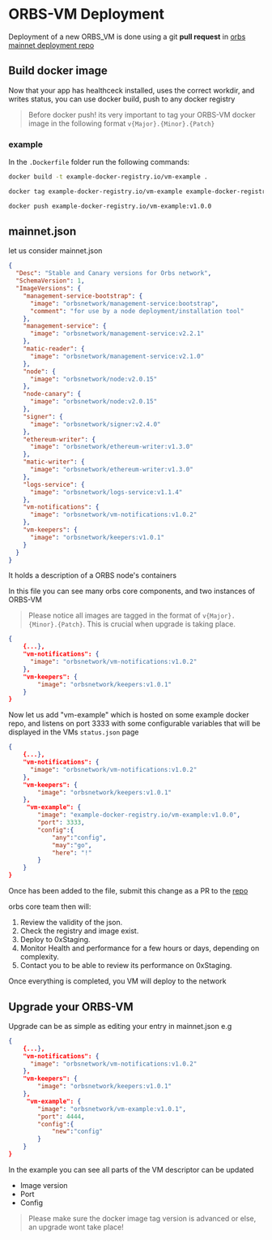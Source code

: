 # ORBS-VM Deployment 
Deployment of a new ORBS_VM is done using a git **pull request** in [orbs mainnet deployment repo](https://github.com/orbs-network/mainnet-deployment/blob/main/mainnet.json)

## Build docker image
Now that your app has healthceck installed, uses the correct workdir, and writes status, you can use docker build, push to any docker registry

> Before docker push! its very important to tag your ORBS-VM docker image in the following format ```v{Major}.{Minor}.{Patch}```

### example 
In the ```.Dockerfile``` folder run the following commands:

```bash
docker build -t example-docker-registry.io/vm-example .

docker tag example-docker-registry.io/vm-example example-docker-registry.io/vm-example:v1.0.0

docker push example-docker-registry.io/vm-example:v1.0.0
```

## mainnet.json
let us consider mainnet.json
```json
{
  "Desc": "Stable and Canary versions for Orbs network",
  "SchemaVersion": 1,
  "ImageVersions": {
    "management-service-bootstrap": {
      "image": "orbsnetwork/management-service:bootstrap",
      "comment": "for use by a node deployment/installation tool"
    },
    "management-service": {
      "image": "orbsnetwork/management-service:v2.2.1"
    },
    "matic-reader": {
      "image": "orbsnetwork/management-service:v2.1.0"
    },
    "node": {
      "image": "orbsnetwork/node:v2.0.15"
    },
    "node-canary": {
      "image": "orbsnetwork/node:v2.0.15"
    },
    "signer": {
      "image": "orbsnetwork/signer:v2.4.0"
    },
    "ethereum-writer": {
      "image": "orbsnetwork/ethereum-writer:v1.3.0"
    },
    "matic-writer": {
      "image": "orbsnetwork/ethereum-writer:v1.3.0"
    },
    "logs-service": {
      "image": "orbsnetwork/logs-service:v1.1.4"
    },
    "vm-notifications": {
      "image": "orbsnetwork/vm-notifications:v1.0.2"
    },
    "vm-keepers": {
      "image": "orbsnetwork/keepers:v1.0.1"
    }
  }
}
```

It holds a description of a ORBS node's containers

In this file you can see many orbs core components, and two instances of ORBS-VM

> Please notice all images are tagged in the format of ```v{Major}.{Minor}.{Patch}```. This is crucial when upgrade is taking place.

```json
{
    {...},
    "vm-notifications": {
      "image": "orbsnetwork/vm-notifications:v1.0.2"
    },
    "vm-keepers": {
        "image": "orbsnetwork/keepers:v1.0.1"
    }
}
```

Now let us add "vm-example" which is hosted on some example docker repo, and listens on port 3333 with some configurable variables that
will be displayed in the VMs ```status.json``` page
```json
{
    {...},
    "vm-notifications": {
      "image": "orbsnetwork/vm-notifications:v1.0.2"
    },
    "vm-keepers": {
        "image": "orbsnetwork/keepers:v1.0.1"
    },
     "vm-example": {
        "image": "example-docker-registry.io/vm-example:v1.0.0",
        "port": 3333,
        "config":{
            "any":"config",
            "may":"go",
            "here": "!"
        }
    }
}
```

Once has been added to the file, submit this change as a PR to the [repo](https://github.com/orbs-network/mainnet-deployment)

orbs core team then will:
1. Review the validity of the json.
2. Check the registry and image exist.
3. Deploy to 0xStaging.
4. Monitor Health and performance for a few hours or days, depending on complexity.
5. Contact you to be able to review its performance on 0xStaging.

Once everything is completed, you VM will deploy to the network

## Upgrade your ORBS-VM

Upgrade can be as simple as editing your entry in mainnet.json
e.g

```json
{
    {...},
    "vm-notifications": {
      "image": "orbsnetwork/vm-notifications:v1.0.2"
    },
    "vm-keepers": {
        "image": "orbsnetwork/keepers:v1.0.1"
    },
     "vm-example": {
        "image": "orbsnetwork/vm-example:v1.0.1",
        "port": 4444,
        "config":{
            "new":"config"            
        }
    }
}
```

In the example you can see all parts of the VM descriptor can be updated
- Image version
- Port
- Config

> Please make sure the docker image tag version is advanced or else, an upgrade wont take place! 